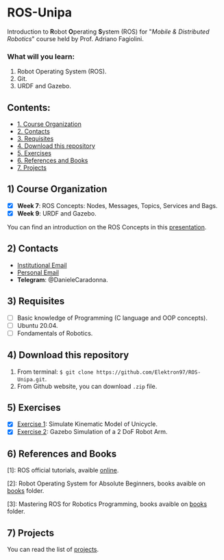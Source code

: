 # ROS-Unipa
Introduction to **R**obot **O**perating **S**ystem (ROS) for "*Mobile & Distributed Robotics*" course held by Prof. Adriano Fagiolini.
### What will you learn:
1. Robot Operating System (ROS).
2. Git.
3. URDF and Gazebo.

## Contents:
* [1. Course Organization](#1-course-organization)
* [2. Contacts](#2-contacts)
* [3. Requisites](#3-requisites)
* [4. Download this repository](#4-download-this-repository)
* [5. Exercises](#5-exercises)
* [6. References and Books](#6-references-and-books)
* [7. Projects](#7-projects)

## 1) Course Organization
- [x] **Week 7**: ROS Concepts: Nodes, Messages, Topics, Services and Bags.
- [x] **Week 9**: URDF and Gazebo.

You can find an introduction on the ROS Concepts in this [presentation](/docs/ppt/ROS_Concepts.pptx).
## 2) Contacts
- [Institutional Email](mailto:Daniele.Caradonna@santannapisa.it)
- [Personal Email](mailto:danele.caradonna@gmail.com)
- **Telegram**: @DanieleCaradonna.

## 3) Requisites
- [ ] Basic knowledge of Programming (C language and OOP concepts).
- [ ] Ubuntu 20.04.
- [ ] Fondamentals of Robotics.

## 4) Download this repository
1. From terminal:
`$ git clone https://github.com/Elektron97/ROS-Unipa.git`.
2. From Github website, you can download `.zip` file.

## 5) Exercises
- [x] [Exercise 1](/ex01/README.md): Simulate Kinematic Model of Unicycle.
- [x] [Exercise 2](/ex02/README.md): Gazebo Simulation of a 2 DoF Robot Arm.

## 6) References and Books
[1]: ROS official tutorials, avaible [online](http://wiki.ros.org/ROS/Tutorials).

[2]: Robot Operating System for Absolute Beginners, books avaible on [books](docs/books/lentin-joseph-robot-operating-system-ros-for-absolute-2018.pdf) folder.

[3]: Mastering ROS for Robotics Programming, books avaible on [books](docs/books/Lentin_Joseph_Jonathan_Cacace_Mastering_ROS_for_Robotics_Programming.pdf) folder.

## 7) Projects
You can read the list of [projects](/projects/RO_Project_Proposals.pdf).
